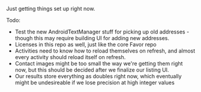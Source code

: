 Just getting things set up right now.

Todo:
 - Test the new AndroidTextManager stuff for picking up old addresses - though this may require building UI for adding new addresses.
 - Licenses in this repo as well, just like the core Favor repo
 - Activities need to know how to reload themselves on refresh, and almost every activity should reload itself on refresh.
 - Contact images might be too small the way we're getting them right now, but this should be decided after we finalize our listing UI.
 - Our results store everything as doubles right now, which eventually might be undesireable if we lose precision at high integer values
